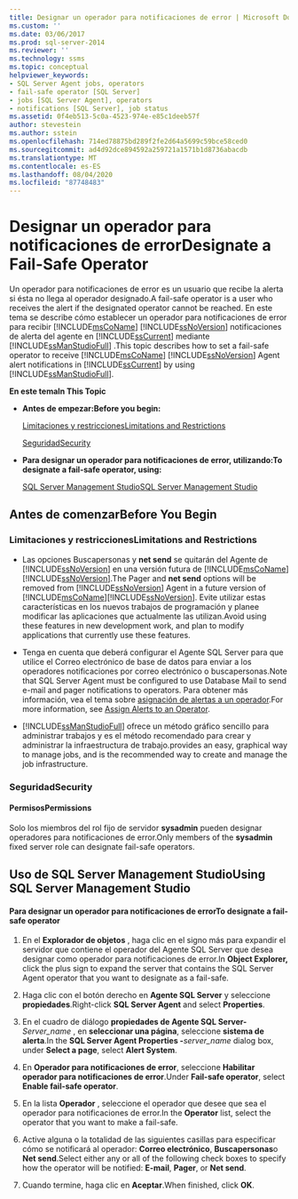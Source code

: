 ```yaml
---
title: Designar un operador para notificaciones de error | Microsoft Docs
ms.custom: ''
ms.date: 03/06/2017
ms.prod: sql-server-2014
ms.reviewer: ''
ms.technology: ssms
ms.topic: conceptual
helpviewer_keywords:
- SQL Server Agent jobs, operators
- fail-safe operator [SQL Server]
- jobs [SQL Server Agent], operators
- notifications [SQL Server], job status
ms.assetid: 0f4eb513-5c0a-4523-974e-e85c1deeb57f
author: stevestein
ms.author: sstein
ms.openlocfilehash: 714ed78875bd289f2fe2d64a5699c59bce58ced0
ms.sourcegitcommit: ad4d92dce894592a259721a1571b1d8736abacdb
ms.translationtype: MT
ms.contentlocale: es-ES
ms.lasthandoff: 08/04/2020
ms.locfileid: "87748483"
---
```

# <a name="designate-a-fail-safe-operator"></a><span data-ttu-id="f22bd-102">Designar un operador para notificaciones de error</span><span class="sxs-lookup"><span data-stu-id="f22bd-102">Designate a Fail-Safe Operator</span></span>
  <span data-ttu-id="f22bd-103">Un operador para notificaciones de error es un usuario que recibe la alerta si ésta no llega al operador designado.</span><span class="sxs-lookup"><span data-stu-id="f22bd-103">A fail-safe operator is a user who receives the alert if the designated operator cannot be reached.</span></span> <span data-ttu-id="f22bd-104">En este tema se describe cómo establecer un operador para notificaciones de error para recibir [!INCLUDE[msCoName](../../includes/msconame-md.md)] [!INCLUDE[ssNoVersion](../../includes/ssnoversion-md.md)] notificaciones de alerta del agente en [!INCLUDE[ssCurrent](../../includes/sscurrent-md.md)] mediante [!INCLUDE[ssManStudioFull](../../includes/ssmanstudiofull-md.md)] .</span><span class="sxs-lookup"><span data-stu-id="f22bd-104">This topic describes how to set a fail-safe operator to receive [!INCLUDE[msCoName](../../includes/msconame-md.md)] [!INCLUDE[ssNoVersion](../../includes/ssnoversion-md.md)] Agent alert notifications in [!INCLUDE[ssCurrent](../../includes/sscurrent-md.md)] by using [!INCLUDE[ssManStudioFull](../../includes/ssmanstudiofull-md.md)].</span></span>  
  
 <span data-ttu-id="f22bd-105">**En este tema**</span><span class="sxs-lookup"><span data-stu-id="f22bd-105">**In This Topic**</span></span>  
  
-   <span data-ttu-id="f22bd-106">**Antes de empezar:**</span><span class="sxs-lookup"><span data-stu-id="f22bd-106">**Before you begin:**</span></span>  
  
     [<span data-ttu-id="f22bd-107">Limitaciones y restricciones</span><span class="sxs-lookup"><span data-stu-id="f22bd-107">Limitations and Restrictions</span></span>](#Restrictions)  
  
     [<span data-ttu-id="f22bd-108">Seguridad</span><span class="sxs-lookup"><span data-stu-id="f22bd-108">Security</span></span>](#Security)  
  
-   <span data-ttu-id="f22bd-109">**Para designar un operador para notificaciones de error, utilizando:**</span><span class="sxs-lookup"><span data-stu-id="f22bd-109">**To designate a fail-safe operator, using:**</span></span>  
  
     [<span data-ttu-id="f22bd-110">SQL Server Management Studio</span><span class="sxs-lookup"><span data-stu-id="f22bd-110">SQL Server Management Studio</span></span>](#SSMSProcedure)  
  
##  <a name="before-you-begin"></a><a name="BeforeYouBegin"></a> <span data-ttu-id="f22bd-111">Antes de comenzar</span><span class="sxs-lookup"><span data-stu-id="f22bd-111">Before You Begin</span></span>  
  
###  <a name="limitations-and-restrictions"></a><a name="Restrictions"></a> <span data-ttu-id="f22bd-112">Limitaciones y restricciones</span><span class="sxs-lookup"><span data-stu-id="f22bd-112">Limitations and Restrictions</span></span>  
  
-   <span data-ttu-id="f22bd-113">Las opciones Buscapersonas y **net send** se quitarán del Agente de [!INCLUDE[ssNoVersion](../../includes/ssnoversion-md.md)] en una versión futura de [!INCLUDE[msCoName](../../includes/msconame-md.md)][!INCLUDE[ssNoVersion](../../includes/ssnoversion-md.md)].</span><span class="sxs-lookup"><span data-stu-id="f22bd-113">The Pager and **net send** options will be removed from [!INCLUDE[ssNoVersion](../../includes/ssnoversion-md.md)] Agent in a future version of [!INCLUDE[msCoName](../../includes/msconame-md.md)][!INCLUDE[ssNoVersion](../../includes/ssnoversion-md.md)].</span></span> <span data-ttu-id="f22bd-114">Evite utilizar estas características en los nuevos trabajos de programación y planee modificar las aplicaciones que actualmente las utilizan.</span><span class="sxs-lookup"><span data-stu-id="f22bd-114">Avoid using these features in new development work, and plan to modify applications that currently use these features.</span></span>  
  
-   <span data-ttu-id="f22bd-115">Tenga en cuenta que deberá configurar el Agente SQL Server para que utilice el Correo electrónico de base de datos para enviar a los operadores notificaciones por correo electrónico o buscapersonas.</span><span class="sxs-lookup"><span data-stu-id="f22bd-115">Note that SQL Server Agent must be configured to use Database Mail to send e-mail and pager notifications to operators.</span></span> <span data-ttu-id="f22bd-116">Para obtener más información, vea el tema sobre [asignación de alertas a un operador](assign-alerts-to-an-operator.md).</span><span class="sxs-lookup"><span data-stu-id="f22bd-116">For more information, see [Assign Alerts to an Operator](assign-alerts-to-an-operator.md).</span></span>  
  
-   [!INCLUDE[ssManStudioFull](../../includes/ssmanstudiofull-md.md)] <span data-ttu-id="f22bd-117">ofrece un método gráfico sencillo para administrar trabajos y es el método recomendado para crear y administrar la infraestructura de trabajo.</span><span class="sxs-lookup"><span data-stu-id="f22bd-117">provides an easy, graphical way to manage jobs, and is the recommended way to create and manage the job infrastructure.</span></span>  
  
###  <a name="security"></a><a name="Security"></a> <span data-ttu-id="f22bd-118">Seguridad</span><span class="sxs-lookup"><span data-stu-id="f22bd-118">Security</span></span>  
  
####  <a name="permissions"></a><a name="Permissions"></a> <span data-ttu-id="f22bd-119">Permisos</span><span class="sxs-lookup"><span data-stu-id="f22bd-119">Permissions</span></span>  
 <span data-ttu-id="f22bd-120">Solo los miembros del rol fijo de servidor **sysadmin** pueden designar operadores para notificaciones de error.</span><span class="sxs-lookup"><span data-stu-id="f22bd-120">Only members of the **sysadmin** fixed server role can designate fail-safe operators.</span></span>  
  
##  <a name="using-sql-server-management-studio"></a><a name="SSMSProcedure"></a> <span data-ttu-id="f22bd-121">Uso de SQL Server Management Studio</span><span class="sxs-lookup"><span data-stu-id="f22bd-121">Using SQL Server Management Studio</span></span>  
  
#### <a name="to-designate-a-fail-safe-operator"></a><span data-ttu-id="f22bd-122">Para designar un operador para notificaciones de error</span><span class="sxs-lookup"><span data-stu-id="f22bd-122">To designate a fail-safe operator</span></span>  
  
1.  <span data-ttu-id="f22bd-123">En el **Explorador de objetos** , haga clic en el signo más para expandir el servidor que contiene el operador del Agente SQL Server que desea designar como operador para notificaciones de error.</span><span class="sxs-lookup"><span data-stu-id="f22bd-123">In **Object Explorer,** click the plus sign to expand the server that contains the SQL Server Agent operator that you want to designate as a fail-safe.</span></span>  
  
2.  <span data-ttu-id="f22bd-124">Haga clic con el botón derecho en **Agente SQL Server** y seleccione **propiedades**.</span><span class="sxs-lookup"><span data-stu-id="f22bd-124">Right-click **SQL Server Agent** and select **Properties**.</span></span>  

3.  <span data-ttu-id="f22bd-125">En el cuadro de diálogo **propiedades de Agente SQL Server-**_Server_name_ , en **seleccionar una página**, seleccione **sistema de alerta**.</span><span class="sxs-lookup"><span data-stu-id="f22bd-125">In the **SQL Server Agent Properties -**_server_name_ dialog box, under **Select a page**, select **Alert System**.</span></span>  
 
4.  <span data-ttu-id="f22bd-126">En **Operador para notificaciones de error**, seleccione **Habilitar operador para notificaciones de error**.</span><span class="sxs-lookup"><span data-stu-id="f22bd-126">Under **Fail-safe operator**, select **Enable fail-safe operator**.</span></span>  
  
5.  <span data-ttu-id="f22bd-127">En la lista **Operador** , seleccione el operador que desee que sea el operador para notificaciones de error.</span><span class="sxs-lookup"><span data-stu-id="f22bd-127">In the **Operator** list, select the operator that you want to make a fail-safe.</span></span>  
  
6.  <span data-ttu-id="f22bd-128">Active alguna o la totalidad de las siguientes casillas para especificar cómo se notificará al operador: **Correo electrónico**, **Buscapersonas**o **Net send**.</span><span class="sxs-lookup"><span data-stu-id="f22bd-128">Select either any or all of the following check boxes to specify how the operator will be notified: **E-mail**, **Pager**, or **Net send**.</span></span>  
  
7.  <span data-ttu-id="f22bd-129">Cuando termine, haga clic en **Aceptar**.</span><span class="sxs-lookup"><span data-stu-id="f22bd-129">When finished, click **OK**.</span></span>  
  
  
